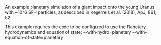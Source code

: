 An example planetary simulation of a giant impact onto the young Uranus with 
~10^6 SPH particles, as described in Kegerreis et al. (2018), ApJ, 861, 52.

This example requires the code to be configured to use the Planetary
hydrodynamics and equation of state:
 --with-hydro=planetary --with-equation-of-state=planetary
